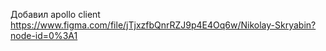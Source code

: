 Добавил apollo client https://www.figma.com/file/jTjxzfbQnrRZJ9p4E4Oq6w/Nikolay-Skryabin?node-id=0%3A1